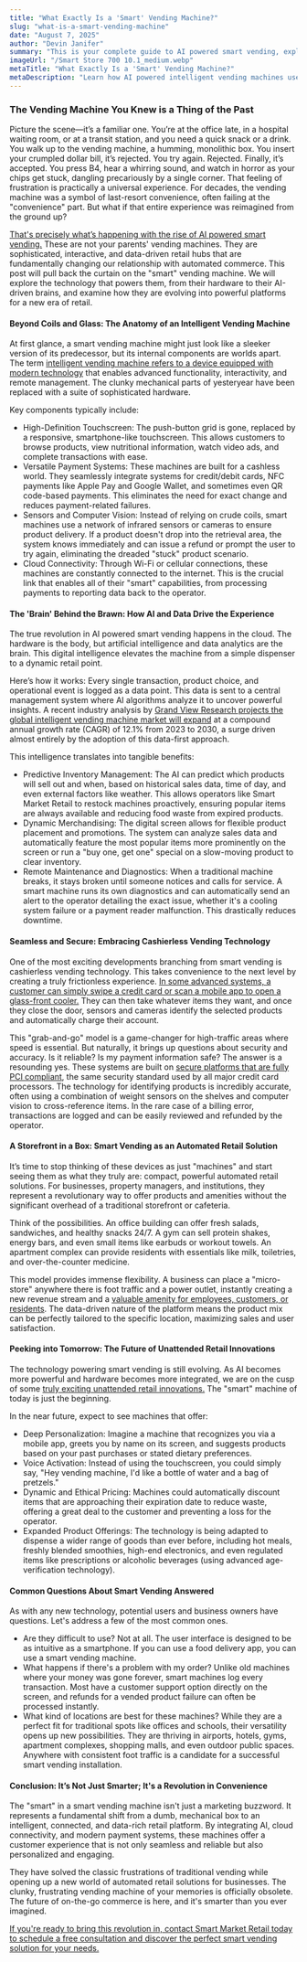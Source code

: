```yaml
---
title: "What Exactly Is a 'Smart' Vending Machine?"
slug: "what-is-a-smart-vending-machine"
date: "August 7, 2025" 
author: "Devin Janifer"
summary: "This is your complete guide to AI powered smart vending, explaining how intelligent vending machines use data and cashierless vending technology to eliminate common frustrations. Discover how these modern automated retail solutions are shaping the future of convenience and on-the-go commerce."
imageUrl: "/Smart Store 700 10.1_medium.webp" 
metaTitle: "What Exactly Is a 'Smart' Vending Machine?"
metaDescription: "Learn how AI powered intelligent vending machines use data, cashless technology, and automation to revolutionize retail and customer convenience."
---
```

### <span class="text-mint">The Vending Machine You Knew is a </span> <span class="text-coral">Thing of the Past</span>
Picture the scene—it’s a familiar one. You’re at the office late, in a hospital waiting room, or at a transit station, and you need a quick snack or a drink. You walk up to the vending machine, a humming, monolithic box. You insert your crumpled dollar bill, it’s rejected. You try again. Rejected. Finally, it’s accepted. You press B4, hear a whirring sound, and watch in horror as your chips get stuck, dangling precariously by a single corner. That feeling of frustration is practically a universal experience. For decades, the vending machine was a symbol of last-resort convenience, often failing at the "convenience" part. But what if that entire experience was reimagined from the ground up? 

[That's precisely what’s happening with the rise of AI powered smart vending.](https://smartmarketretail.com/solutions)
These are not your parents' vending machines. They are sophisticated, interactive, and data-driven retail hubs that are fundamentally changing our relationship with automated commerce. This post will pull back the curtain on the "smart" vending machine. We will explore the technology that powers them, from their hardware to their AI-driven brains, and examine how they are evolving into powerful platforms for a new era of retail.

#### <span class="text-mint">Beyond Coils and Glass:</span> <span class="text-coral">The Anatomy of an Intelligent Vending Machine</span>
At first glance, a smart vending machine might just look like a sleeker version of its predecessor, but its internal components are worlds apart. The term [intelligent vending machine refers to a device equipped with modern technology](https://smartmarketretail.com/solutions/smart-stores) that enables advanced functionality, interactivity, and remote management. The clunky mechanical parts of yesteryear have been replaced with a suite of sophisticated hardware.

Key components typically include:

- High-Definition Touchscreen: The push-button grid is gone, replaced by a responsive, smartphone-like touchscreen. This allows customers to browse products, view nutritional information, watch video ads, and complete transactions with ease.
- Versatile Payment Systems: These machines are built for a cashless world. They seamlessly integrate systems for credit/debit cards, NFC payments like Apple Pay and Google Wallet, and sometimes even QR code-based payments. This eliminates the need for exact change and reduces payment-related failures.
- Sensors and Computer Vision: Instead of relying on crude coils, smart machines use a network of infrared sensors or cameras to ensure product delivery. If a product doesn't drop into the retrieval area, the system knows immediately and can issue a refund or prompt the user to try again, eliminating the dreaded "stuck" product scenario.
- Cloud Connectivity: Through Wi-Fi or cellular connections, these machines are constantly connected to the internet. This is the crucial link that enables all of their "smart" capabilities, from processing payments to reporting data back to the operator.

#### <span class="text-mint">The 'Brain' Behind the Brawn:</span> <span class="text-coral">How AI and Data Drive the Experience</span>
The true revolution in AI powered smart vending happens in the cloud. The hardware is the body, but artificial intelligence and data analytics are the brain. This digital intelligence elevates the machine from a simple dispenser to a dynamic retail point.

Here’s how it works: Every single transaction, product choice, and operational event is logged as a data point. This data is sent to a central management system where AI algorithms analyze it to uncover powerful insights. A recent industry analysis by [Grand View Research projects the global intelligent vending machine market will expand](https://www.grandviewresearch.com/industry-analysis/intelligent-vending-machines-industry) at a compound annual growth rate (CAGR) of 12.1% from 2023 to 2030, a surge driven almost entirely by the adoption of this data-first approach.

This intelligence translates into tangible benefits:
- Predictive Inventory Management: The AI can predict which products will sell out and when, based on historical sales data, time of day, and even external factors like weather. This allows operators like Smart Market Retail to restock machines proactively, ensuring popular items are always available and reducing food waste from expired products.
- Dynamic Merchandising: The digital screen allows for flexible product placement and promotions. The system can analyze sales data and automatically feature the most popular items more prominently on the screen or run a "buy one, get one" special on a slow-moving product to clear inventory.
- Remote Maintenance and Diagnostics: When a traditional machine breaks, it stays broken until someone notices and calls for service. A smart machine runs its own diagnostics and can automatically send an alert to the operator detailing the exact issue, whether it's a cooling system failure or a payment reader malfunction. This drastically reduces downtime.

#### <span class="text-mint">Seamless and Secure:</span> <span class="text-coral">Embracing Cashierless Vending Technology</span>
One of the most exciting developments branching from smart vending is cashierless vending technology. This takes convenience to the next level by creating a truly frictionless experience. [In some advanced systems, a customer can simply swipe a credit card or scan a mobile app to open a glass-front cooler.](https://smartmarketretail.com/solutions/smart-coolers) They can then take whatever items they want, and once they close the door, sensors and cameras identify the selected products and automatically charge their account.

This "grab-and-go" model is a game-changer for high-traffic areas where speed is essential. But naturally, it brings up questions about security and accuracy. Is it reliable? Is my payment information safe?
The answer is a resounding yes. These systems are built on [secure platforms that are fully PCI compliant](https://www.pcisecuritystandards.org/about_us/), the same security standard used by all major credit card processors. The technology for identifying products is incredibly accurate, often using a combination of weight sensors on the shelves and computer vision to cross-reference items. In the rare case of a billing error, transactions are logged and can be easily reviewed and refunded by the operator.

#### <span class="text-mint">A Storefront in a Box:</span> <span class="text-coral">Smart Vending as an Automated Retail Solution</span>
It’s time to stop thinking of these devices as just "machines" and start seeing them as what they truly are: compact, powerful automated retail solutions. For businesses, property managers, and institutions, they represent a revolutionary way to offer products and amenities without the significant overhead of a traditional storefront or cafeteria.

Think of the possibilities. An office building can offer fresh salads, sandwiches, and healthy snacks 24/7. A gym can sell protein shakes, energy bars, and even small items like earbuds or workout towels. An apartment complex can provide residents with essentials like milk, toiletries, and over-the-counter medicine.

This model provides immense flexibility. A business can place a "micro-store" anywhere there is foot traffic and a power outlet, instantly creating a new revenue stream and a [valuable amenity for employees, customers, or residents](https://smartmarketretail.com/blog/Boost-Your-Propertys-Value-with-AI-Powered-Smart-Vending). The data-driven nature of the platform means the product mix can be perfectly tailored to the specific location, maximizing sales and user satisfaction.

#### <span class="text-mint">Peeking into Tomorrow:</span> <span class="text-coral">The Future of Unattended Retail Innovations</span>
The technology powering smart vending is still evolving. As AI becomes more powerful and hardware becomes more integrated, we are on the cusp of some [truly exciting unattended retail innovations.](https://smartmarketretail.com/solutions/micro-markets) The "smart" machine of today is just the beginning.

In the near future, expect to see machines that offer:

- Deep Personalization: Imagine a machine that recognizes you via a mobile app, greets you by name on its screen, and suggests products based on your past purchases or stated dietary preferences.
- Voice Activation: Instead of using the touchscreen, you could simply say, "Hey vending machine, I'd like a bottle of water and a bag of pretzels."
- Dynamic and Ethical Pricing: Machines could automatically discount items that are approaching their expiration date to reduce waste, offering a great deal to the customer and preventing a loss for the operator.
- Expanded Product Offerings: The technology is being adapted to dispense a wider range of goods than ever before, including hot meals, freshly blended smoothies, high-end electronics, and even regulated items like prescriptions or alcoholic beverages (using advanced age-verification technology).

#### <span class="text-mint">Common Questions About</span> <span class="text-coral">Smart Vending Answered</span>
As with any new technology, potential users and business owners have questions. Let's address a few of the most common ones.
- Are they difficult to use? Not at all. The user interface is designed to be as intuitive as a smartphone. If you can use a food delivery app, you can use a smart vending machine.
- What happens if there's a problem with my order? Unlike old machines where your money was gone forever, smart machines log every transaction. Most have a customer support option directly on the screen, and refunds for a vended product failure can often be processed instantly.
- What kind of locations are best for these machines? While they are a perfect fit for traditional spots like offices and schools, their versatility opens up new possibilities. They are thriving in airports, hotels, gyms, apartment complexes, shopping malls, and even outdoor public spaces. Anywhere with consistent foot traffic is a candidate for a successful smart vending installation.

#### <span class="text-mint">Conclusion: It’s Not Just Smarter;</span> <span class="text-coral">It's a Revolution in Convenience</span>
The "smart" in a smart vending machine isn't just a marketing buzzword. It represents a fundamental shift from a dumb, mechanical box to an intelligent, connected, and data-rich retail platform. By integrating AI, cloud connectivity, and modern payment systems, these machines offer a customer experience that is not only seamless and reliable but also personalized and engaging. 

They have solved the classic frustrations of traditional vending while opening up a new world of automated retail solutions for businesses. The clunky, frustrating vending machine of your memories is officially obsolete. The future of on-the-go commerce is here, and it's smarter than you ever imagined.

[If you're ready to bring this revolution in, contact Smart Market Retail today to schedule a free consultation and discover the perfect smart vending solution for your needs.](https://smartmarketretail.com/contact)

